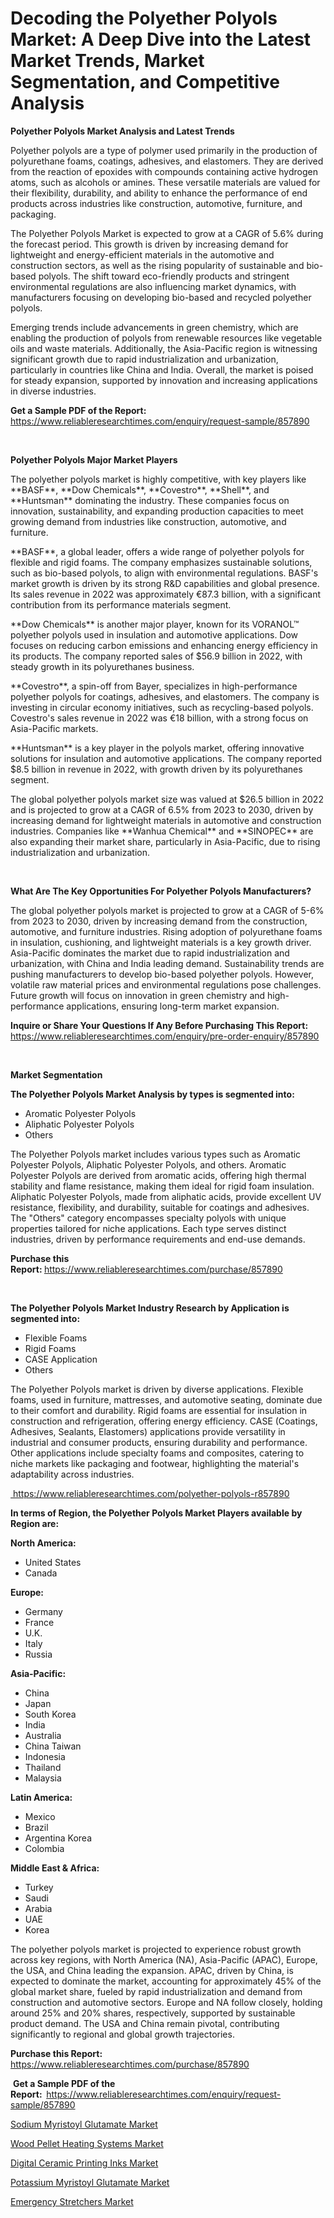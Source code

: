 <p><h1>Decoding the Polyether Polyols Market: A Deep Dive into the Latest Market Trends, Market Segmentation, and Competitive Analysis</h1></p><p><strong>Polyether Polyols Market Analysis and Latest Trends</strong></p>
<p><p>Polyether polyols are a type of polymer used primarily in the production of polyurethane foams, coatings, adhesives, and elastomers. They are derived from the reaction of epoxides with compounds containing active hydrogen atoms, such as alcohols or amines. These versatile materials are valued for their flexibility, durability, and ability to enhance the performance of end products across industries like construction, automotive, furniture, and packaging.</p><p>The Polyether Polyols Market is expected to grow at a CAGR of 5.6% during the forecast period. This growth is driven by increasing demand for lightweight and energy-efficient materials in the automotive and construction sectors, as well as the rising popularity of sustainable and bio-based polyols. The shift toward eco-friendly products and stringent environmental regulations are also influencing market dynamics, with manufacturers focusing on developing bio-based and recycled polyether polyols.</p><p>Emerging trends include advancements in green chemistry, which are enabling the production of polyols from renewable resources like vegetable oils and waste materials. Additionally, the Asia-Pacific region is witnessing significant growth due to rapid industrialization and urbanization, particularly in countries like China and India. Overall, the market is poised for steady expansion, supported by innovation and increasing applications in diverse industries.</p></p>
<p><strong>Get a Sample PDF of the Report:&nbsp;</strong> <a href="https://www.reliableresearchtimes.com/enquiry/request-sample/857890?utm_campaign=2217&utm_medium=2&utm_source=Github&utm_content=ia&utm_term=26012025&utm_id=polyether-polyols">https://www.reliableresearchtimes.com/enquiry/request-sample/857890</a></p>
<p>&nbsp;</p>
<p><strong>Polyether Polyols Major Market Players</strong></p>
<p><p>The polyether polyols market is highly competitive, with key players like **BASF**, **Dow Chemicals**, **Covestro**, **Shell**, and **Huntsman** dominating the industry. These companies focus on innovation, sustainability, and expanding production capacities to meet growing demand from industries like construction, automotive, and furniture.</p><p>**BASF**, a global leader, offers a wide range of polyether polyols for flexible and rigid foams. The company emphasizes sustainable solutions, such as bio-based polyols, to align with environmental regulations. BASF's market growth is driven by its strong R&D capabilities and global presence. Its sales revenue in 2022 was approximately €87.3 billion, with a significant contribution from its performance materials segment.</p><p>**Dow Chemicals** is another major player, known for its VORANOL™ polyether polyols used in insulation and automotive applications. Dow focuses on reducing carbon emissions and enhancing energy efficiency in its products. The company reported sales of $56.9 billion in 2022, with steady growth in its polyurethanes business.</p><p>**Covestro**, a spin-off from Bayer, specializes in high-performance polyether polyols for coatings, adhesives, and elastomers. The company is investing in circular economy initiatives, such as recycling-based polyols. Covestro's sales revenue in 2022 was €18 billion, with a strong focus on Asia-Pacific markets.</p><p>**Huntsman** is a key player in the polyols market, offering innovative solutions for insulation and automotive applications. The company reported $8.5 billion in revenue in 2022, with growth driven by its polyurethanes segment.</p><p>The global polyether polyols market size was valued at $26.5 billion in 2022 and is projected to grow at a CAGR of 6.5% from 2023 to 2030, driven by increasing demand for lightweight materials in automotive and construction industries. Companies like **Wanhua Chemical** and **SINOPEC** are also expanding their market share, particularly in Asia-Pacific, due to rising industrialization and urbanization.</p></p>
<p>&nbsp;</p>
<p><strong>What Are The Key Opportunities For Polyether Polyols Manufacturers?</strong></p>
<p><p>The global polyether polyols market is projected to grow at a CAGR of 5-6% from 2023 to 2030, driven by increasing demand from the construction, automotive, and furniture industries. Rising adoption of polyurethane foams in insulation, cushioning, and lightweight materials is a key growth driver. Asia-Pacific dominates the market due to rapid industrialization and urbanization, with China and India leading demand. Sustainability trends are pushing manufacturers to develop bio-based polyether polyols. However, volatile raw material prices and environmental regulations pose challenges. Future growth will focus on innovation in green chemistry and high-performance applications, ensuring long-term market expansion.</p></p>
<p><strong>Inquire or Share Your Questions If Any Before Purchasing This Report:</strong> <a href="https://www.reliableresearchtimes.com/enquiry/pre-order-enquiry/857890?utm_campaign=2217&utm_medium=2&utm_source=Github&utm_content=ia&utm_term=26012025&utm_id=polyether-polyols">https://www.reliableresearchtimes.com/enquiry/pre-order-enquiry/857890</a></p>
<p>&nbsp;</p>
<p><strong>Market Segmentation</strong></p>
<p><strong>The Polyether Polyols Market Analysis by types is segmented into:</strong></p>
<p><ul><li>Aromatic Polyester Polyols</li><li>Aliphatic Polyester Polyols</li><li>Others</li></ul></p>
<p><p>The Polyether Polyols market includes various types such as Aromatic Polyester Polyols, Aliphatic Polyester Polyols, and others. Aromatic Polyester Polyols are derived from aromatic acids, offering high thermal stability and flame resistance, making them ideal for rigid foam insulation. Aliphatic Polyester Polyols, made from aliphatic acids, provide excellent UV resistance, flexibility, and durability, suitable for coatings and adhesives. The "Others" category encompasses specialty polyols with unique properties tailored for niche applications. Each type serves distinct industries, driven by performance requirements and end-use demands.</p></p>
<p><strong>Purchase this Report:&nbsp;</strong><a href="https://www.reliableresearchtimes.com/purchase/857890?utm_campaign=2217&utm_medium=2&utm_source=Github&utm_content=ia&utm_term=26012025&utm_id=polyether-polyols">https://www.reliableresearchtimes.com/purchase/857890</a></p>
<p>&nbsp;</p>
<p><strong>The Polyether Polyols Market Industry Research by Application is segmented into:</strong></p>
<p><ul><li>Flexible Foams</li><li>Rigid Foams</li><li>CASE Application</li><li>Others</li></ul></p>
<p><p>The Polyether Polyols market is driven by diverse applications. Flexible foams, used in furniture, mattresses, and automotive seating, dominate due to their comfort and durability. Rigid foams are essential for insulation in construction and refrigeration, offering energy efficiency. CASE (Coatings, Adhesives, Sealants, Elastomers) applications provide versatility in industrial and consumer products, ensuring durability and performance. Other applications include specialty foams and composites, catering to niche markets like packaging and footwear, highlighting the material's adaptability across industries.</p></p>
<p><a href="https://www.reliableresearchtimes.com/polyether-polyols-r857890?utm_campaign=2217&utm_medium=2&utm_source=Github&utm_content=ia&utm_term=26012025&utm_id=polyether-polyols">&nbsp;https://www.reliableresearchtimes.com/polyether-polyols-r857890</a></p>
<p><strong>In terms of Region, the Polyether Polyols Market Players available by Region are:</strong></p>
<p>
    <p> <strong> North America: </strong>
        <ul>
            <li>United States</li>
            <li>Canada</li>
        </ul>
        </p> 
    <p> <strong> Europe: </strong>
        <ul>
            <li>Germany</li>
            <li>France</li>
            <li>U.K.</li>
            <li>Italy</li>
            <li>Russia</li>
        </ul>
        </p> 
    <p> <strong> Asia-Pacific: </strong>
        <ul>
            <li>China</li>
            <li>Japan</li>
            <li>South Korea</li>
            <li>India</li>
            <li>Australia</li>
            <li>China Taiwan</li>
            <li>Indonesia</li>
            <li>Thailand</li>
            <li>Malaysia</li>
        </ul>
        </p> 
    <p> <strong> Latin America: </strong>
        <ul>
            <li>Mexico</li>
            <li>Brazil</li>
            <li>Argentina Korea</li>
            <li>Colombia</li>
        </ul>
        </p> 
    <p> <strong> Middle East & Africa: </strong>
        <ul>
            <li>Turkey</li>
            <li>Saudi</li>
            <li>Arabia</li>
            <li>UAE</li>
            <li>Korea</li>
        </ul>
    </p>
    </p>
<p><p>The polyether polyols market is projected to experience robust growth across key regions, with North America (NA), Asia-Pacific (APAC), Europe, the USA, and China leading the expansion. APAC, driven by China, is expected to dominate the market, accounting for approximately 45% of the global market share, fueled by rapid industrialization and demand from construction and automotive sectors. Europe and NA follow closely, holding around 25% and 20% shares, respectively, supported by sustainable product demand. The USA and China remain pivotal, contributing significantly to regional and global growth trajectories.</p></p>
<p><strong>Purchase this Report: </strong><a href="https://www.reliableresearchtimes.com/purchase/857890?utm_campaign=2217&utm_medium=2&utm_source=Github&utm_content=ia&utm_term=26012025&utm_id=polyether-polyols">https://www.reliableresearchtimes.com/purchase/857890</a></p>
<p>&nbsp;<strong>Get a Sample PDF of the Report:&nbsp;&nbsp;</strong><a href="https://www.reliableresearchtimes.com/enquiry/request-sample/857890?utm_campaign=2217&utm_medium=2&utm_source=Github&utm_content=ia&utm_term=26012025&utm_id=polyether-polyols">https://www.reliableresearchtimes.com/enquiry/request-sample/857890</a></p>
<p><strong></strong></p>
<p><p><a href="https://github.com/BryceTownsendr/Market-Research-Report-List-7/blob/main/sodium-myristoyl-glutamate-market.md?utm_campaign=2217&utm_medium=2&utm_source=Github&utm_content=ia&utm_term=26012025&utm_id=polyether-polyols">Sodium Myristoyl Glutamate Market</a></p><p><a href="https://www.linkedin.com/pulse/wood-pellet-heating-systems-market-projected-significant-yfsuc?utm_campaign=2217&utm_medium=2&utm_source=Github&utm_content=ia&utm_term=26012025&utm_id=polyether-polyols">Wood Pellet Heating Systems Market</a></p><p><a href="https://www.linkedin.com/pulse/in-depth-report-digital-ceramic-printing-inks-market-types-5ag9e?utm_campaign=2217&utm_medium=2&utm_source=Github&utm_content=ia&utm_term=26012025&utm_id=polyether-polyols">Digital Ceramic Printing Inks Market</a></p><p><a href="https://github.com/rrapajecundi/Market-Research-Report-List-1/blob/main/potassium-myristoyl-glutamate-market.md?utm_campaign=2217&utm_medium=2&utm_source=Github&utm_content=ia&utm_term=26012025&utm_id=polyether-polyols">Potassium Myristoyl Glutamate Market</a></p><p><a href="https://www.linkedin.com/pulse/market-size-trends-emergency-stretchers-85-cagr-expected-locic?utm_campaign=2217&utm_medium=2&utm_source=Github&utm_content=ia&utm_term=26012025&utm_id=polyether-polyols">Emergency Stretchers Market</a></p></p>